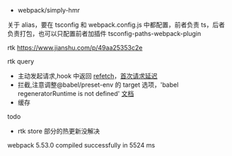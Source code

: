 - webpack/simply-hmr

关于 alias，要在 tsconfig 和 webpack.config.js 中都配置，前者负责 ts，后者负责打包，也可以只配置前者加插件 tsconfig-paths-webpack-plugin

rtk
https://www.jianshu.com/p/49aa25353c2e

rtk query

- 主动发起请求,hook 中返回 [refetch](https://redux-toolkit.js.org/rtk-query/usage/queries)，[首次请求延迟](https://redux-toolkit.js.org/rtk-query/usage/conditional-fetching)
- 拦截,注意调整@babel/preset-env 的 target 选项，'babel regeneratorRuntime is not defined' [文档](https://redux-toolkit.js.org/rtk-query/usage/customizing-queries)
- 缓存

todo

- rtk store 部分的热更新没解决

webpack 5.53.0 compiled successfully in 5524 ms
